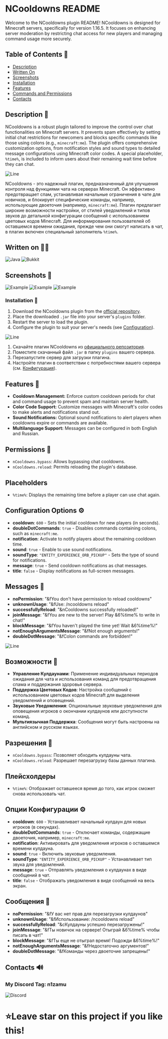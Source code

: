# NCooldowns README

Welcome to the NCooldowns plugin README! NCooldowns is designed for Minecraft servers, specifically for version 1.16.5. It focuses on enhancing server moderation by restricting chat access for new players and managing command usage more securely.

## Table of Contents 📃

- [Description](#description)
- [Written On](#written-on)
- [Screenshots](#screenshots)
- [Installation](#installation)
- [Features](#features)
- [Commands and Permissions](#commands-and-permissions)
- [Contacts](#contacts)

## Description 💙

NCooldowns is a robust plugin tailored to improve the control over chat functionalities on Minecraft servers. It prevents spam effectively by setting initial chat restrictions for newcomers and blocks specific commands like those using colons (e.g., `minecraft:me`). The plugin offers comprehensive customization options, from notification styles and sound types to detailed message configurations using Minecraft color codes. A special placeholder, `%time%`, is included to inform users about their remaining wait time before they can chat.

![Line](https://github.com/n1zamu/n1zamu/blob/main/assets/sepparator.png)

NCooldowns - это надежный плагин, предназначенный для улучшения контроля над функциями чата на серверах Minecraft. Он эффективно предотвращает спам, устанавливая начальные ограничения в чате для новичков, и блокирует специфические команды, например, использующие двоеточия (например, `minecraft:me`). Плагин предлагает широкие возможности настройки, от стилей уведомлений и типов звуков до детальной конфигурации сообщений с использованием цветовых кодов Minecraft. Для информирования пользователей об оставшемся времени ожидания, прежде чем они смогут написать в чат, в плагин включен специальный заполнитель `%time%`.


## Written on 👩‍💻
![Java](https://img.shields.io/badge/-Java-FFA500?style=for-the-badge&logo=java&logoColor=0000CD)
![Bukkit](https://img.shields.io/badge/-Bukkit-7B68EE?style=for-the-badge)

## Screenshots 📸
![Example](https://github.com/n1zamu/NCooldown/blob/main/screenshots/example.png)
![Example](https://github.com/n1zamu/NCooldown/blob/main/screenshots/example1.png)
![Example](https://github.com/n1zamu/NCooldown/blob/main/screenshots/example2.png)

### Installation 🌙

1. Download the NCooldowns plugin from the [official repository](https://github.com/n1zamu/n1zamu).
2. Place the downloaded `.jar` file into your server's `plugins` folder.
3. Restart the server to load the plugin.
4. Configure the plugin to suit your server's needs (see [Configuration](#configuration)).

![Line](https://github.com/n1zamu/n1zamu/blob/main/assets/sepparator.png)

1. Скачайте плагин NCooldowns из [официального репозитория](https://github.com/n1zamu/n1zamu).
2. Поместите скачанный файл `.jar` в папку `plugins` вашего сервера.
3. Перезапустите сервер для загрузки плагина.
4. Настройте плагин в соответствии с потребностями вашего сервера (см. [Конфигурация](#configuration)).

## Features 🌟

- **Cooldown Management:** Enforce custom cooldown periods for chat and command usage to prevent spam and maintain server health.
- **Color Code Support:** Customize messages with Minecraft's color codes to make alerts and notifications stand out.
- **Sound Notifications:** Optional sound notifications to alert players when cooldowns expire or commands are available.
- **Multilanguage Support:** Messages can be configured in both English and Russian.

## Permissions 🔑

- `nCooldowns.bypass`: Allows bypassing chat cooldowns.
- `nCooldowns.reload`: Permits reloading the plugin's database.

## Placeholders

- `%time%`: Displays the remaining time before a player can use chat again.

## Configuration Options ⚙️

- **cooldown**: `600` - Sets the initial cooldown for new players (in seconds).
- **doubleDotCommands**: `true` - Disables commands containing colons, such as `minecraft:me`.
- **notification**: Activate to notify players about the remaining cooldown time.
- **sound**: `true` - Enable to use sound notifications.
- **soundType**: `"ENTITY_EXPERIENCE_ORB_PICKUP"` - Sets the type of sound for notifications.
- **message**: `true` - Send cooldown notifications as chat messages.
- **title**: `false` - Display notifications as full-screen messages.

## Messages 📝

- **noPermission**: "&fYou don't have permission to reload cooldowns"
- **unknownUsage**: "&fUse: /ncooldowns reload"
- **successfullyReload**: "&nCooldowns successfully reloaded!"
- **joinMessage**: "&fYou are new to the server! Play &6%time% to write in chat!"
- **blockMessage**: "&fYou haven't played the time yet! Wait &6%time%!"
- **notEnoughArgumentsMessage**: "&fNot enough arguments!"
- **doubleDotMessage**: "&fColon commands are forbidden!"

![Line](https://github.com/n1zamu/n1zamu/blob/main/assets/sepparator.png)

## Возможности 🌟

- **Управление Кулдаунами**: Применение индивидуальных периодов ожидания для чата и использования команд для предотвращения спама и поддержания здоровья сервера.
- **Поддержка Цветовых Кодов**: Настройка сообщений с использованием цветовых кодов Minecraft для выделения уведомлений и оповещений.
- **Звуковые Уведомления**: Опциональные звуковые уведомления для оповещения игроков о окончании кулдаунов или доступности команд.
- **Мультиязычная Поддержка**: Сообщения могут быть настроены на английском и русском языках.

## Разрешения 🔑

- `nCooldowns.bypass`: Позволяет обходить кулдауны чата.
- `nCooldowns.reload`: Разрешает перезагрузку базы данных плагина.

## Плейсхолдеры

- `%time%`: Отображает оставшееся время до того, как игрок сможет снова использовать чат.

## Опции Конфигурации ⚙️

- **cooldown**: `600` - Устанавливает начальный кулдаун для новых игроков (в секундах).
- **doubleDotCommands**: `true` - Отключает команды, содержащие двоеточия, например, `minecraft:me`.
- **notification**: Активировать для уведомления игроков о оставшемся времени кулдауна.
- **sound**: `true` - Включить звуковые уведомления.
- **soundType**: `"ENTITY_EXPERIENCE_ORB_PICKUP"` - Устанавливает тип звука для уведомлений.
- **message**: `true` - Отправлять уведомления о кулдаунах в виде сообщений в чат.
- **title**: `false` - Отображать уведомления в виде сообщений на весь экран.

## Сообщения 📝

- **noPermission**: "&fУ вас нет прав для перезагрузки кулдаунов"
- **unknownUsage**: "&fИспользование: /ncooldowns reload"
- **successfullyReload**: "&cКулдауны успешно перезагружены!"
- **joinMessage**: "&fТы новичок на сервере! Отыграй &6%time% чтобы писать в чат!"
- **blockMessage**: "&fТы еще не отыграл время! Подожди &6%time%!"
- **notEnoughArgumentsMessage**: "&fНедостаточно аргументов!"
- **doubleDotMessage**: "&fКоманды через двоеточие запрещены!"

## Contacts 🔊

### My Discord Tag: n1zamu
![Discord](https://img.shields.io/badge/-Discord-4169E1?style=for-the-badge&logo=discord&logoColor=FFFFFF)


# ⭐Leave star on this project if you like this!
